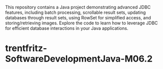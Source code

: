 This repository contains a Java project demonstrating advanced JDBC features, including batch processing, scrollable result sets, updating databases through result sets, using RowSet for simplified access, and storing/retrieving images. Explore the code to learn how to leverage JDBC for efficient database interactions in your Java applications.
# trentfritz-SoftwareDevelopmentJava-M06.2
